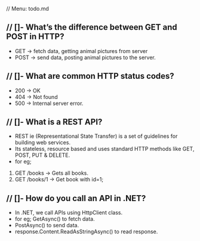 // Menu: todo.md

// []- What’s the difference between GET and POST in HTTP?
- 
- GET -> fetch data, getting animal pictures from server
- POST -> send data, posting animal pictures to the server.

// []- What are common HTTP status codes?
- 
- 200 -> OK
- 404 -> Not found
- 500 -> Internal server error.

// []- What is a REST API?
- 
- REST ie (Representational State Transfer) is a set of guidelines for building web services.
- Its stateless, resource based and uses standard HTTP methods like GET, POST, PUT & DELETE. 
- for eg;
1. GET /books -> Gets all books.
1. GET /books/1 -> Get book with id=1;


// []- How do you call an API in .NET?
- 
- In .NET, we call APIs using HttpClient class.
- for eg; GetAsync() to fetch data.
- PostAsync() to send data.
- response.Content.ReadAsStringAsync() to read response.
